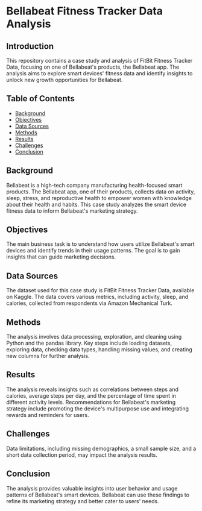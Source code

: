 # Bellabeat Fitness Tracker Data Analysis

## Introduction
This repository contains a case study and analysis of FitBit Fitness Tracker Data, focusing on one of Bellabeat's products, the Bellabeat app. The analysis aims to explore smart devices' fitness data and identify insights to unlock new growth opportunities for Bellabeat.

## Table of Contents
- [Background](#background)
- [Objectives](#objectives)
- [Data Sources](#data-sources)
- [Methods](#methods)
- [Results](#results)
- [Challenges](#challenges)
- [Conclusion](#conclusion)

## Background
Bellabeat is a high-tech company manufacturing health-focused smart products. The Bellabeat app, one of their products, collects data on activity, sleep, stress, and reproductive health to empower women with knowledge about their health and habits. This case study analyzes the smart device fitness data to inform Bellabeat's marketing strategy.

## Objectives
The main business task is to understand how users utilize Bellabeat's smart devices and identify trends in their usage patterns. The goal is to gain insights that can guide marketing decisions.

## Data Sources
The dataset used for this case study is FitBit Fitness Tracker Data, available on Kaggle. The data covers various metrics, including activity, sleep, and calories, collected from respondents via Amazon Mechanical Turk.

## Methods
The analysis involves data processing, exploration, and cleaning using Python and the pandas library. Key steps include loading datasets, exploring data, checking data types, handling missing values, and creating new columns for further analysis.

## Results
The analysis reveals insights such as correlations between steps and calories, average steps per day, and the percentage of time spent in different activity levels. Recommendations for Bellabeat's marketing strategy include promoting the device's multipurpose use and integrating rewards and reminders for users.

## Challenges
Data limitations, including missing demographics, a small sample size, and a short data collection period, may impact the analysis results.

## Conclusion
The analysis provides valuable insights into user behavior and usage patterns of Bellabeat's smart devices. Bellabeat can use these findings to refine its marketing strategy and better cater to users' needs.

